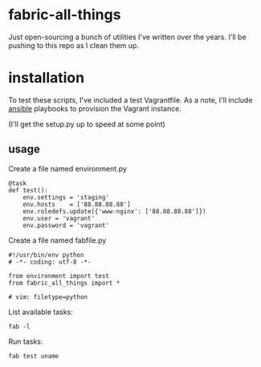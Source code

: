 # fabric-all-things

Just open-sourcing a bunch of utilities I've written over the years.  I'll be
pushing to this repo as I clean them up.

# installation

To test these scripts, I've included a test Vagrantfile. As a note, 
I'll include [ansible](https://github.com/ansible/ansible) playbooks to 
provision the Vagrant instance. 

(I'll get the setup.py up to speed at some point)

## usage

Create a file named environment.py

```
@task
def test():
    env.settings = 'staging'
    env.hosts    = ['88.88.88.88']
    env.roledefs.update({'www-nginx': ['88.88.88.88']})
    env.user = 'vagrant'
    env.password = 'vagrant'
```

Create a file named fabfile.py

```
#!/usr/bin/env python
# -*- coding: utf-8 -*-

from environment import test
from fabric_all_things import *

# vim: filetype=python
```

List available tasks:

`fab -l`

Run tasks:

`fab test uname`
